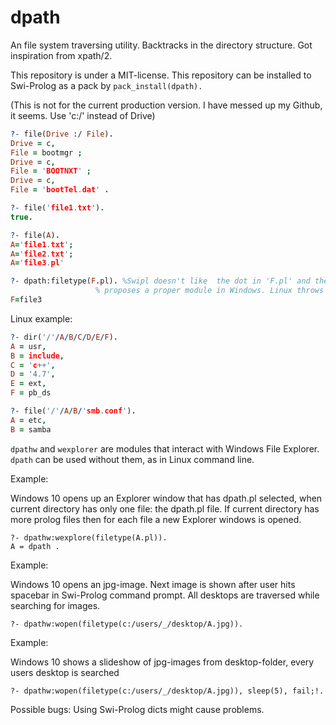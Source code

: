 # dpath 

An file system traversing utility. Backtracks in the directory structure. Got inspiration from xpath/2.

This repository is under a MIT-license. 
This repository can be installed to Swi-Prolog as a pack by `pack_install(dpath).` 

(This is not for the current production version. I have messed up my Github, it seems. Use 'c:/' instead of Drive)
```prolog
?- file(Drive :/ File). 
Drive = c,
File = bootmgr ;
Drive = c,
File = 'BOOTNXT' ;
Drive = c,
File = 'bootTel.dat' .
```

```prolog
?- file('file1.txt'). 
true.
```

```prolog
?- file(A).
A='file1.txt';
A='file2.txt';
A='file3.pl'
```

```prolog
?- dpath:filetype(F.pl). %Swipl doesn't like  the dot in 'F.pl' and the Do What I Mean 
                   % proposes a proper module in Windows. Linux throws a error
F=file3
```

Linux example:
```prolog
?- dir('/'/A/B/C/D/E/F).
A = usr,
B = include,
C = 'c++',
D = '4.7',
E = ext,
F = pb_ds
```

```prolog
?- file('/'/A/B/'smb.conf').
A = etc,
B = samba 
```

`dpathw` and `wexplorer` are modules that interact with Windows File Explorer. 
`dpath` can be used without them, as in Linux command line.

Example: 

Windows 10 opens up an Explorer window that has dpath.pl selected, when current
directory has only one file: the dpath.pl file. If current directory has more prolog files then 
for each file a new Explorer windows is opened.
```
?- dpathw:wexplore(filetype(A.pl)).
A = dpath .
``` 

Example:

Windows 10 opens an jpg-image.  Next image is shown after user hits spacebar in Swi-Prolog command prompt. 
All desktops are traversed while searching for images. 
```
?- dpathw:wopen(filetype(c:/users/_/desktop/A.jpg)).
```

Example:

Windows 10 shows a slideshow of jpg-images from desktop-folder, every users desktop is searched
```
?- dpathw:wopen(filetype(c:/users/_/desktop/A.jpg)), sleep(5), fail;!.
```

Possible bugs: Using Swi-Prolog dicts might cause problems.
